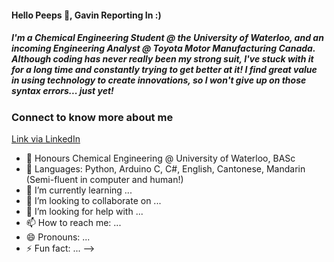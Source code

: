 #### Hello Peeps 👋, Gavin Reporting In :)

##### I'm a Chemical Engineering Student @ the University of Waterloo, and an incoming Engineering Analyst @ Toyota Motor Manufacturing Canada. Although coding has never really been my strong suit, I've stuck with it for a long time and constantly trying to get better at it! I find great value in using technology to create innovations, so I won't give up on those syntax errors... just yet!

### Connect to know more about me

[Link via LinkedIn](https://www.linkedin.com/in/gavinj-liu/)

- 🔭 Honours Chemical Engineering @ University of Waterloo, BASc
- 💬 Languages: Python, Arduino C, C#, English, Cantonese, Mandarin (Semi-fluent in computer and human!)
- 🌱 I’m currently learning ...
- 👯 I’m looking to collaborate on ...
- 🤔 I’m looking for help with ...
- 📫 How to reach me: ...
- 😄 Pronouns: ...
- ⚡ Fun fact: ...
-->
